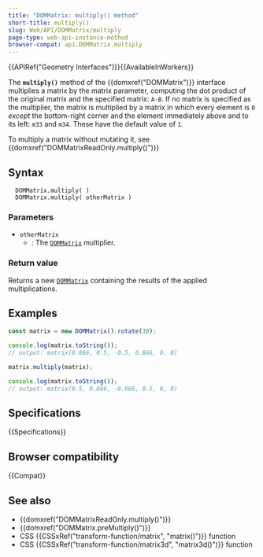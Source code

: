 ```yaml
---
title: "DOMMatrix: multiply() method"
short-title: multiply()
slug: Web/API/DOMMatrix/multiply
page-type: web-api-instance-method
browser-compat: api.DOMMatrix.multiply
---
```


{{APIRef("Geometry Interfaces")}}{{AvailableInWorkers}}

The **`multiply()`** method of the {{domxref("DOMMatrix")}} interface multiplies a matrix by the matrix parameter, computing the dot product of the original matrix and the specified matrix: `A⋅B`. If no matrix is specified as the multiplier, the matrix is multiplied by a matrix in which every element is `0` _except_ the bottom-right corner and the element immediately above and to its left: `m33` and `m34`. These have the default value of `1`.

To multiply a matrix without mutating it, see {{domxref("DOMMatrixReadOnly.multiply()")}}

## Syntax

```js-nolint
  DOMMatrix.multiply( )
  DOMMatrix.multiply( otherMatrix )
```

### Parameters

- `otherMatrix`
  - : The [`DOMMatrix`](/en-US/docs/Web/API/DOMMatrix) multiplier.

### Return value

Returns a new [`DOMMatrix`](/en-US/docs/Web/API/DOMMatrix) containing the results of the applied multiplications.

## Examples

```js
const matrix = new DOMMatrix().rotate(30);

console.log(matrix.toString());
// output: matrix(0.866, 0.5, -0.5, 0.866, 0, 0)

matrix.multiply(matrix);

console.log(matrix.toString());
// output: matrix(0.5, 0.866, -0.866, 0.5, 0, 0)
```

## Specifications

{{Specifications}}

## Browser compatibility

{{Compat}}

## See also

- {{domxref("DOMMatrixReadOnly.multiply()")}}
- {{domxref("DOMMatrix.preMultiply()")}}
- CSS {{CSSxRef("transform-function/matrix", "matrix()")}} function
- CSS {{CSSxRef("transform-function/matrix3d", "matrix3d()")}} function
